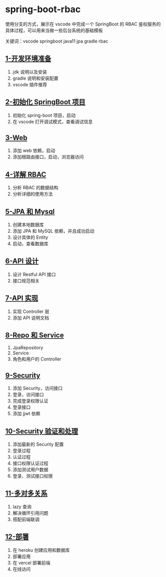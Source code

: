 # spring-boot-rbac

使用分支的方式，展示在 vscode 中完成一个 SpringBoot 的 RBAC 鉴权服务的具体过程，可以用来当做一些后台系统的基础模板

关键词：vscode springboot java11 jpa gradle rbac

## [1-开发环境准备](./1-开发环境准备)

1. jdk 说明以及安装
2. gradle 说明和安装配置
3. vscode 插件推荐

## [2-初始化 SpringBoot 项目](./2-初始化SpringBoot项目)

1. 初始化 spring-boot 项目，启动
2. 在 vscode 打开调试模式，查看调试信息

## [3-Web](./3-添加web依赖)

1. 添加 web 依赖，启动
2. 添加根路由接口，启动，浏览器访问

## [4-详解 RBAC](./4-%E8%AF%A6%E8%A7%A3RBAC.md)

1. 分析 RBAC 的数据结构
2. 分析详细的使用方法

## [5-JPA 和 Mysql](./5-JPA%E5%92%8CMySQL.md)

1. 创建本地数据库
2. 添加 JPA 和 MySQL 依赖，并且成功启动
3. 设计具体的 Entity
4. 启动，查看数据库

## [6-API 设计](./6-API%E8%AE%BE%E8%AE%A1%E5%92%8C%E8%A7%84%E8%8C%83.md)

1. 设计 Restful API 接口
2. 接口规范相关

## [7-API 实现](./7-API%E5%AE%9E%E7%8E%B0.md)

1. 实现 Controller 层
2. 添加 API 说明文档

## [8-Repo 和 Service](./8-Repo%E5%92%8CService.md)

1. JpaRepository
2. Service
3. 角色和用户的 Controller

## [9-Security](./9-Security.md)

1. 添加 Security，访问接口
2. 登录，访问接口
3. 完成登录权限认证
4. 登录接口
5. 添加 jjwt 依赖

## [10-Security 验证和处理](./10-Security%20%E8%AE%A4%E8%AF%81%E8%BF%87%E7%A8%8B.md)

1. 添加最新的 Security 配置
2. 登录过程
3. 认证过程
4. 接口权限认证过程
5. 添加测试用户数据
6. 登录、测试接口权限

## [11-多对多关系](./11-多对多关系.md)

1. lazy 查询
2. 解决循环引用问题
3. 搭配前端联调

## [12-部署](./12-部署.md)

1. 在 heroku 创建应用和数据库
2. 部署应用
3. 在 vercel 部署前端
4. 在线访问

